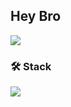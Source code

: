 ## Hey Bro

<img src="https://github-readme-stats.vercel.app/api?username=bbabbungtting&show_icons=true&theme=gotham">

### 🛠 Stack

<img src="https://img.shields.io/badge/Javascript-F7DF1E?style=flat-square&logo=javascript&logoColor=white"/>

<!--
**bbabbungtting/bbabbungtting** is a ✨ _special_ ✨ repository because its `README.md` (this file) appears on your GitHub profile.

Here are some ideas to get you started:

- 🔭 I’m currently working on ...
- 🌱 I’m currently learning ...
- 👯 I’m looking to collaborate on ...
- 🤔 I’m looking for help with ...
- 💬 Ask me about ...
- 📫 How to reach me: ...
- 😄 Pronouns: ...
- ⚡ Fun fact: ...
-->
